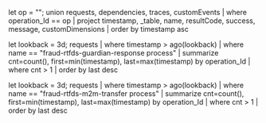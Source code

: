  let op = "<PASTE operation_Id>";
union requests, dependencies, traces, customEvents
| where operation_Id == op
| project timestamp, _table, name, resultCode, success, message, customDimensions
| order by timestamp asc



let lookback = 3d;
requests
| where timestamp > ago(lookback)
| where name == "fraud-rtfds-guardian-response process"
| summarize cnt=count(), first=min(timestamp), last=max(timestamp) by operation_Id
| where cnt > 1
| order by last desc


let lookback = 3d;
requests
| where timestamp > ago(lookback)
| where name == "fraud-rtfds-m2m-transfer process"
| summarize cnt=count(), first=min(timestamp), last=max(timestamp) by operation_Id
| where cnt > 1
| order by last desc